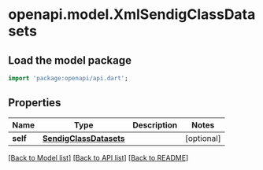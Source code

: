 # openapi.model.XmlSendigClassDatasets

## Load the model package
```dart
import 'package:openapi/api.dart';
```

## Properties
Name | Type | Description | Notes
------------ | ------------- | ------------- | -------------
**self** | [**SendigClassDatasets**](SendigClassDatasets.md) |  | [optional] 

[[Back to Model list]](../README.md#documentation-for-models) [[Back to API list]](../README.md#documentation-for-api-endpoints) [[Back to README]](../README.md)



